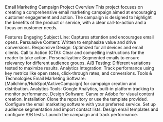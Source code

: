 Email Marketing Campaign Project
Overview
This project focuses on creating a comprehensive email marketing campaign aimed at encouraging customer engagement and action. The campaign is designed to highlight the benefits of the product or service, with a clear call-to-action and a focus on customer needs.

Features
Engaging Subject Line: Captures attention and encourages email opens.
Persuasive Content: Written to emphasize value and drive conversions.
Responsive Design: Optimized for all devices and email clients.
Call to Action (CTA): Clear and compelling instructions for the reader to take action.
Personalization: Segmented emails to ensure relevancy for different audience groups.
A/B Testing: Different variations tested to maximize results.
Analytics Integration: Track performance using key metrics like open rates, click-through rates, and conversions.
Tools & Technologies
Email Marketing Software: [Mailchimp/HubSpot/ActiveCampaign] for campaign creation and distribution.
Analytics Tools: Google Analytics, built-in platform tracking to monitor performance.
Design Software: Canva or Adobe for visual content creation.
Installation
Clone the repository or use the template provided.
Configure the email marketing software with your preferred service.
Set up audience segmentation and import contact lists.
Design email templates and configure A/B tests.
Launch the campaign and track performance.

